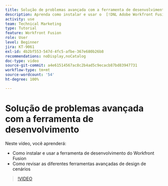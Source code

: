 ```yaml
---
title: Solução de problemas avançada com a ferramenta de desenvolvimento
description: Aprenda como instalar e usar o  [!DNL Adobe Workfront Fusion dev tool] e revise as diferentes ferramentas avançadas de design de cenários que ele oferece.
activity: use
team: Technical Marketing
type: Tutorial
feature: Workfront Fusion
role: User
level: Beginner
jira: KT-9061
exl-id: 4b2bf553-547d-4fc5-afbe-367e680b26b8
recommendations: noDisplay,noCatalog
doc-type: video
source-git-commit: a4e61514567ac8c2b4ad5c9ecacb87bd83947731
workflow-type: tm+mt
source-wordcount: '54'
ht-degree: 100%

---
```


# Solução de problemas avançada com a ferramenta de desenvolvimento

Neste vídeo, você aprenderá:

* Como instalar e usar a ferramenta de desenvolvimento do Workfront Fusion
* Como revisar as diferentes ferramentas avançadas de design de cenários

>[!VIDEO](https://video.tv.adobe.com/v/335302/?quality=12&learn=on)
